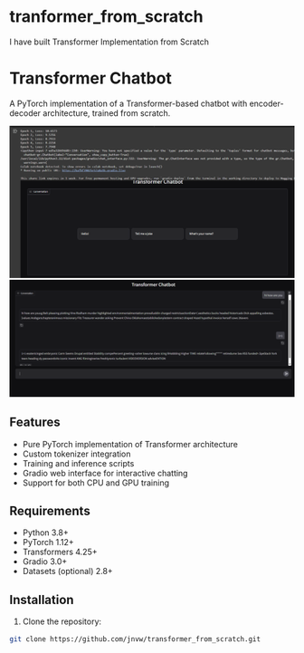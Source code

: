 # tranformer_from_scratch
I have built Transformer Implementation from Scratch
# Transformer Chatbot

A PyTorch implementation of a Transformer-based chatbot with encoder-decoder architecture, trained from scratch.

![Chatbot Demo](Screenshot_20250525_093708.png) <!-- Add a demo gif if available -->
![Chatbot Demo](Screenshot_20250525_093841.png)
## Features

- Pure PyTorch implementation of Transformer architecture
- Custom tokenizer integration
- Training and inference scripts
- Gradio web interface for interactive chatting
- Support for both CPU and GPU training

## Requirements

- Python 3.8+
- PyTorch 1.12+
- Transformers 4.25+
- Gradio 3.0+
- Datasets (optional) 2.8+

## Installation

1. Clone the repository:
```bash
git clone https://github.com/jnvw/transformer_from_scratch.git
```
